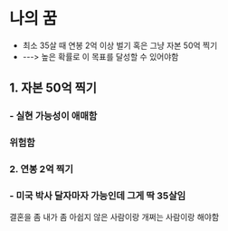 # 나의 꿈
- 최소 35살 때 연봉 2억 이상 벌기 혹은 그냥 자본 50억 찍기
-  ---> 높은 확률로 이 목표를 달성할 수 있어야함 

## 1. 자본 50억 찍기

### - 실현 가능성이 애매함
### 위험함


### 2. 연봉 2억 찍기

### - 미국 박사 달자마자 가능인데 그게 딱 35살임

결혼을 좀 내가 좀 아쉽지 않은 사람이랑 개쩌는 사람이랑 해야함